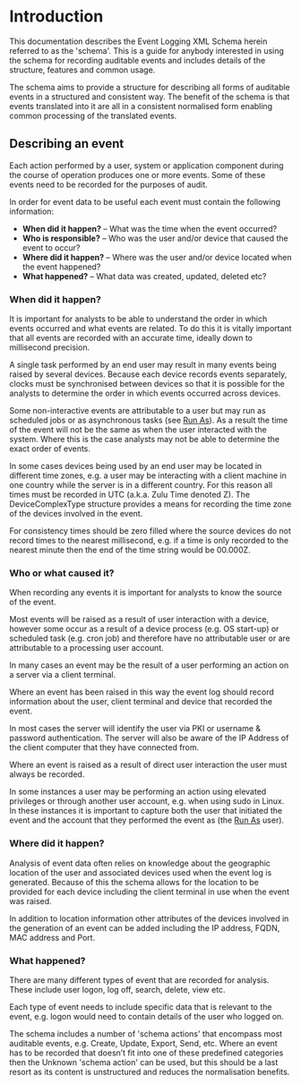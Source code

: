 # Introduction
This documentation describes the Event Logging XML Schema herein referred to as the 'schema'. This is a guide for anybody interested in using the schema for recording auditable events and includes details of the structure, features and common usage.

The schema aims to provide a structure for describing all forms of auditable events in a structured and consistent way.  The benefit of the schema is that events translated into it are all in a consistent normalised form enabling common processing of the translated events.

## Describing an event
Each action performed by a user, system or application component during the course of operation produces one or more events. Some of these events need to be recorded for the purposes of audit.

In order for event data to be useful each event must contain the following information:

* **When did it happen?** – What was the time when the event occurred?
* **Who is responsible?** – Who was the user and/or device that caused the event to occur?
* **Where did it happen?** – Where was the user and/or device located when the event happened?
* **What happened?** – What data was created, updated, deleted etc?

### When did it happen?
It is important for analysts to be able to understand the order in which events occurred and what events are related. To do this it is vitally important that all events are recorded with an accurate time, ideally down to millisecond precision.

A single task performed by an end user may result in many events being raised by several devices. Because each device records events separately, clocks must be synchronised between devices so that it is possible for the analysts to determine the order in which events occurred across devices.

Some non-interactive events are attributable to a user but may run as scheduled jobs or as asynchronous tasks (see [Run As](basicStructure/README.md#run-as)). As a result the time of the event will not be the same as when the user interacted with the system.  Where this is the case analysts may not be able to determine the exact order of events.

In some cases devices being used by an end user may be located in different time zones, e.g. a user may be interacting with a client machine in one country while the server is in a different country. For this reason all times must be recorded in UTC (a.k.a. Zulu Time denoted Z). The DeviceComplexType structure provides a means for recording the time zone of the devices involved in the event.

For consistency times should be zero filled where the source devices do not record times to the nearest millisecond, e.g. if a time is only recorded to the nearest minute then the end of the time string would be 00.000Z.

### Who or what caused it?
When recording any events it is important for analysts to know the source of the event.

Most events will be raised as a result of user interaction with a device, however some occur as a result of a device process (e.g. OS start-up) or scheduled task (e.g. cron job) and therefore have no attributable user or are attributable to a processing user account.

In many cases an event may be the result of a user performing an action on a server via a client terminal.

Where an event has been raised in this way the event log should record information about the user, client terminal and device that recorded the event.

In most cases the server will identify the user via PKI or username & password authentication. The server will also be aware of the IP Address of the client computer that they have connected from.

Where an event is raised as a result of direct user interaction the user must always be recorded.

In some instances a user may be performing an action using elevated privileges or through another user account, e.g. when using sudo in Linux.  In these instances it is important to capture both the user that initiated the event and the account that they performed the event as (the [Run As](basicStructure/README.md#run-as) user).

### Where did it happen?
Analysis of event data often relies on knowledge about the geographic location of the user and associated devices used when the event log is generated. Because of this the schema allows for the location to be provided for each device including the client terminal in use when the event was raised.

In addition to location information other attributes of the devices involved in the generation of an event can be added including the IP address, FQDN, MAC address and Port.

### What happened? 
There are many different types of event that are recorded for analysis. These include user logon, log off, search, delete, view etc.

Each type of event needs to include specific data that is relevant to the event, e.g. logon would need to contain details of the user who logged on.

The schema includes a number of 'schema actions' that encompass most auditable events, e.g. Create, Update, Export, Send, etc.  Where an event has to be recorded that doesn’t fit into one of these predefined categories then the Unknown 'schema action' can be used, but this should be a last resort as its content is unstructured and reduces the normalisation benefits.
